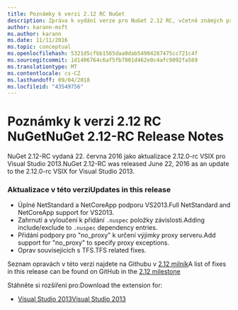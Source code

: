 ```yaml
---
title: Poznámky k verzi 2.12 RC NuGet
description: Zpráva k vydání verze pro NuGet 2.12 RC, včetně známých problémů, opravy chyb, nové funkce a chcete.
author: karann-msft
ms.author: karann
ms.date: 11/11/2016
ms.topic: conceptual
ms.openlocfilehash: 5321d5cfbb1565daa0dab54904287475cc721c4f
ms.sourcegitcommit: 1d1406764c6af5fb7801d462e0c4afc9092fa569
ms.translationtype: MT
ms.contentlocale: cs-CZ
ms.lasthandoff: 09/04/2018
ms.locfileid: "43549756"
---
```

# <a name="nuget-212-rc-release-notes"></a><span data-ttu-id="275c0-103">Poznámky k verzi 2.12 RC NuGet</span><span class="sxs-lookup"><span data-stu-id="275c0-103">NuGet 2.12-RC Release Notes</span></span>

<span data-ttu-id="275c0-104">NuGet 2.12-RC vydaná 22. června 2016 jako aktualizace 2.12.0-rc VSIX pro Visual Studio 2013.</span><span class="sxs-lookup"><span data-stu-id="275c0-104">NuGet 2.12-RC was released June 22, 2016 as an update to the 2.12.0-rc VSIX for Visual Studio 2013.</span></span>

### <a name="updates-in-this-release"></a><span data-ttu-id="275c0-105">Aktualizace v této verzi</span><span class="sxs-lookup"><span data-stu-id="275c0-105">Updates in this release</span></span>

* <span data-ttu-id="275c0-106">Úplné NetStandard a NetCoreApp podporu VS2013.</span><span class="sxs-lookup"><span data-stu-id="275c0-106">Full NetStandard  and NetCoreApp support for VS2013.</span></span>
* <span data-ttu-id="275c0-107">Zahrnutí a vyloučení k přidání `.nuspec` položky závislosti.</span><span class="sxs-lookup"><span data-stu-id="275c0-107">Adding include/exclude to `.nuspec` dependency entries.</span></span>
* <span data-ttu-id="275c0-108">Přidání podpory pro "no_proxy" k určení výjimky proxy serveru.</span><span class="sxs-lookup"><span data-stu-id="275c0-108">Add support for "no_proxy" to specify proxy exceptions.</span></span>
* <span data-ttu-id="275c0-109">Oprav souvisejících s TFS.</span><span class="sxs-lookup"><span data-stu-id="275c0-109">TFS related fixes.</span></span>

<span data-ttu-id="275c0-110">Seznam opravách v této verzi najdete na Githubu v [2.12 milník](https://github.com/NuGet/Home/issues?q=milestone%3A2.12+is%3Aclosed)</span><span class="sxs-lookup"><span data-stu-id="275c0-110">A list of fixes in this release can be found on GitHub in the [2.12 milestone](https://github.com/NuGet/Home/issues?q=milestone%3A2.12+is%3Aclosed)</span></span>

<span data-ttu-id="275c0-111">Stáhněte si rozšíření pro:</span><span class="sxs-lookup"><span data-stu-id="275c0-111">Download the extension for:</span></span>

* [<span data-ttu-id="275c0-112">Visual Studio 2013</span><span class="sxs-lookup"><span data-stu-id="275c0-112">Visual Studio 2013</span></span>](https://dist.nuget.org/visualstudio-2013-vsix/v2.12.0-rc/NuGet.Tools.vsix)
